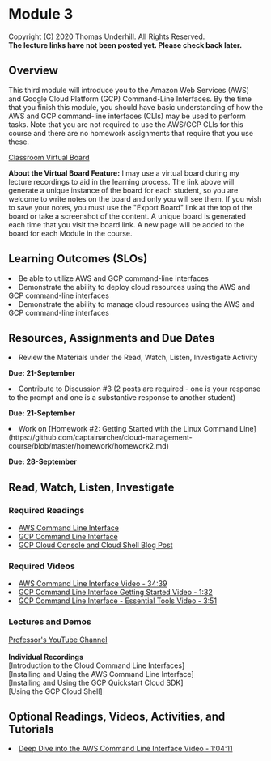 # Module 3
Copyright (C) 2020 Thomas Underhill.  All Rights Reserved.
<br>
****The lecture links have not been posted yet.  Please check back later.****
## Overview
This third module will introduce you to the Amazon Web Services (AWS) and Google Cloud Platform (GCP) Command-Line Interfaces.  By the time that you finish this module, you should have basic understanding of how the AWS and GCP command-line interfaces (CLIs) may be used to perform tasks.  Note that you are not required to use the AWS/GCP CLIs for this course and there are no homework assignments that require that you use these.

[Classroom Virtual Board](https://www.thomasu.me/boards/cloudmgmt-fall2020)

****About the Virtual Board Feature:****
I may use a virtual board during my lecture recordings to aid in the learning process.  The link above will generate a unique instance of the board for each student, so you are welcome to write notes on the board and only you will see them.  If you wish to save your notes, you must use the "Export Board" link at the top of the board or take a screenshot of the content.  A unique board is generated each time that you visit the board link.  A new page will be added to the board for each Module in the course.<br>

## Learning Outcomes (SLOs)
<li>Be able to utilize AWS and GCP command-line interfaces<br>
<li>Demonstrate the ability to deploy cloud resources using the AWS and GCP command-line interfaces<br>
<li>Demonstrate the ability to manage cloud resources using the AWS and GCP command-line interfaces<br>


## Resources, Assignments and Due Dates

<li>Review the Materials under the Read, Watch, Listen, Investigate Activity<br>

****Due: 21-September****

<li>Contribute to Discussion #3 (2 posts are required - one is your response to the prompt and one is a substantive response to another student)<br>

****Due: 21-September****

<li>Work on [Homework #2: Getting Started with the Linux Command Line](https://github.com/captainarcher/cloud-management-course/blob/master/homework/homework2.md)
<br>

****Due: 28-September****

## Read, Watch, Listen, Investigate
### Required Readings
[<li>AWS Command Line Interface](https://aws.amazon.com/cli)<br>
[<li>GCP Command Line Interface](https://cloud.google.com/shell)<br>
[<li>GCP Cloud Console and Cloud Shell Blog Post](https://medium.com/@prashantapaudel/gcp-learning-series-cloud-console-and-cloud-shell-8eb3e13366e5)<br>

### Required Videos
[<li>AWS Command Line Interface Video - 34:39](https://www.youtube.com/watch?v=qiPt1NoyZm0)
[<li>GCP Command Line Interface Getting Started Video - 1:32](https://www.youtube.com/watch?v=D0x6B-4oUNM)
[<li>GCP Command Line Interface - Essential Tools Video - 3:51](https://www.youtube.com/watch?v=69MdTXgA6Ws&amp;vl=en)

### Lectures and Demos
[Professor's YouTube Channel](https://www.youtube.com/channel/UC3vqKF4jspXh8hxFLpTfsyw?view_as=subscriber)<br><br>
****Individual Recordings****<br>
[Introduction to the Cloud Command Line Interfaces]<br>
[Installing and Using the AWS Command Line Interface]<br>
[Installing and Using the GCP Quickstart Cloud SDK]<br>
[Using the GCP Cloud Shell]<br>


## Optional Readings, Videos, Activities, and Tutorials
[<li>Deep Dive into the AWS Command Line Interface Video - 1:04:11](https://www.youtube.com/watch?v=ZbgvG7yFoQI)
